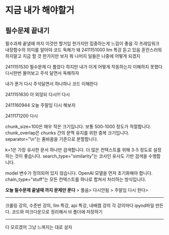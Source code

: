 # 지금 내가 해야할거


## 필수문제 끝내기 

필수과제 끝낼때 까지 이것만 할거임 
한가지만 집중하는게 느낌이 좋음 
각 프레임워크 내장함수의 의미를 알아야 코드 독해가 돼
2411151000 llm 특강 듣고 있음
혼란스러워하지말고 지금 할 것 한가지만 보자
뭐 나머지 일들은 나중에 어떻게 되겠지
>>>>>>>>>>>>>
2411151530
필수문제 다 풀었다 
하지만 
내가 이게 어떻게 작동하는지 이해하지 못했다 
다시한번 물어보고 주석 달면서 독해하자

>>>>>>>>>>>>
내가 푼거 다시 주석달면서 하나하나 코드 이해한다

2411151630
    아 외않되 다시!!!
다시 

>>>>>>>>>>>>
2411160944
오늘 주말임 다시 해보자
>>>>>>>>>
2411171200
다시 


chunk_size=100은 매우 작은 크기입니다. 보통 500-1000 정도가 적절합니다.
chunk_overlap은 chunks 간의 문맥 유지를 위한 중복 크기입니다.
separator="\n"는 줄바꿈을 기준으로 분할합니다.


k=1은 가장 유사한 문서 하나만 검색합니다. 더 많은 컨텍스트를 위해 3-5 정도로 설정하는 것이 좋습니다.
search_type="similarity"는 코사인 유사도 기반 검색을 수행합니다.

model 변수가 정의되어 있지 않습니다. OpenAI 모델을 먼저 초기화해야 합니다.
chain_type="stuff"는 모든 컨텍스트를 하나로 합쳐서 처리하는 방식입니다.

**오늘 필수문제 끝낼때 까지 문제만 푼다** > 풀음> 다시안됨 > 주말임 다시 한다>

-----------------------------


크롤링 강의, 수준반 강의, llm 특강, api 특강,
내배캠 강의 
각 강의마다 ipynd파일 만든다.
코드와 마크다운으로 정리해서 til 폴더에 저장하기

-----------------------------
다 모르겠어 그냥 느껴지는 대로 살자

    